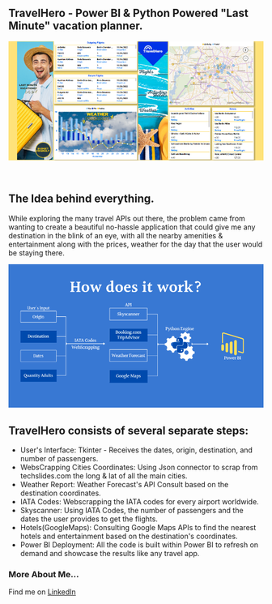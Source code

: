 ## TravelHero - Power BI & Python Powered "Last Minute" vacation planner.

<p align="center">
  <a href="https://app.powerbi.com/view?r=eyJrIjoiZWQ1OTQwMDUtNzVlYy00MjdlLTk3ODEtYTI2ZTQyMGMzNDY0IiwidCI6ImFlMjMzMjNhLTFiMzktNGRjZi1hOTE5LWIzZDE2OTZmNWEwMyIsImMiOjJ9">	
    <img src="Last Minute Vacations.png">
  </a>
</p>

&nbsp;

## The Idea behind everything.

While exploring the many travel APIs out there, the problem came from wanting to create a beautiful no-hassle application that could give me any destination in the blink of an eye, with all the nearby amenities & entertainment along with the prices, weather for the day that the user would be staying there.

<p align="center">
  <a>	
    <img src="how_does_it_work.png">
  </a>
</p>

## TravelHero consists of several separate steps:



- User's Interface: Tkinter - Receives the dates, origin, destination, and number of passengers.
- WebsCrapping Cities Coordinates: Using Json connector to scrap from techslides.com the long & lat of all the main cities.
- Weather Report: Weather Forecast's API Consult based on the destination coordinates.
- IATA Codes: Webscrapping the IATA codes for every airport worldwide.
- Skyscanner: Using IATA Codes, the number of passengers and the dates the user provides to get the flights.
- Hotels(GoogleMaps): Consulting Google Maps APIs to find the nearest hotels and entertainment based on the destination's coordinates.
- Power BI Deployment: All the code is built within Power BI to refresh on demand and showcase the results like any travel app.

### More About Me...
Find me on [LinkedIn](https://www.linkedin.com/in/danieljmendezb/)

